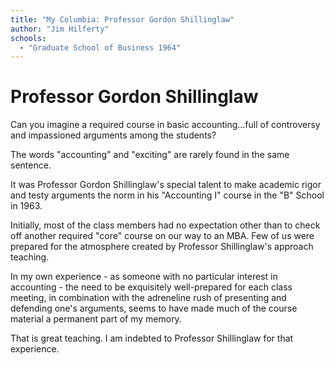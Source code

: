 ```yaml
---
title: "My Columbia: Professor Gordon Shillinglaw"
author: "Jim Hilferty"
schools:
  - "Graduate School of Business 1964"
---
```


# Professor Gordon Shillinglaw

Can you imagine a required course in basic accounting...full of controversy and impassioned arguments among the students?

The words "accounting" and "exciting" are rarely found in the same sentence.

It was Professor Gordon Shillinglaw's special talent to make academic rigor and testy arguments the norm in his "Accounting I" course in the "B" School in 1963.

Initially, most of the class members had no expectation other than to check off another required "core" course on our way to an MBA.  Few of us were prepared for the atmosphere created by Professor Shillinglaw's approach teaching.

In my own experience - as someone with no particular interest in accounting -  the need to be exquisitely well-prepared for each class meeting, in combination with the adreneline rush of presenting and defending one's arguments, seems to have made much of the course material a permanent part of my memory.

That is great teaching.  I am indebted to Professor Shillinglaw for that experience.
